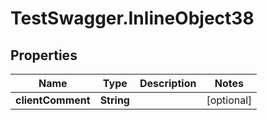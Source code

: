 # TestSwagger.InlineObject38

## Properties

Name | Type | Description | Notes
------------ | ------------- | ------------- | -------------
**clientComment** | **String** |  | [optional] 


